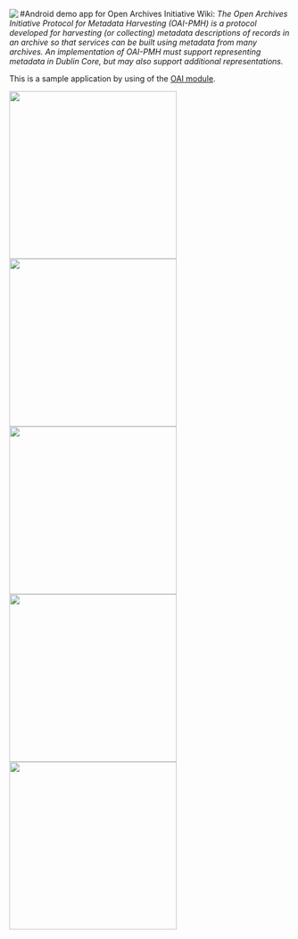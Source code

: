 #Android demo app for Open Archives Initiative
<img src="http://www.openarchives.org/images/OA200.gif" align="left"/>Wiki: *The Open Archives Initiative Protocol for Metadata Harvesting (OAI-PMH) is a protocol developed for harvesting (or collecting) metadata descriptions of records in an archive so that services can be built using metadata from many archives. An implementation of OAI-PMH must support representing metadata in Dublin Core, but may also support additional representations.*

This is a sample application by using of the [OAI module](https://github.com/AppWerft/Ti.OAI-PMH).


<img src="https://raw.githubusercontent.com/AppWerft/OpenArchivesInitiative/master/screens/Screenshot_20161005-132136.png" width=300 />  
<img src="https://raw.githubusercontent.com/AppWerft/OpenArchivesInitiative/master/screens/Screenshot_20161005-132141.png" width=300 />
<img src="https://raw.githubusercontent.com/AppWerft/OpenArchivesInitiative/master/screens/Screenshot_20161005-132149.png" width=300 />
<img src="https://raw.githubusercontent.com/AppWerft/OpenArchivesInitiative/master/screens/Screenshot_20161005-132156.png" width=300 />
<img src="https://raw.githubusercontent.com/AppWerft/OpenArchivesInitiative/master/screens/Screenshot_20161005-132204.png" width=300 />


